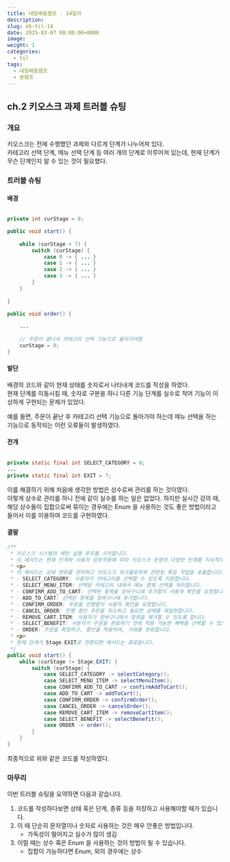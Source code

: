 ```yaml
---
title: 내일배움캠프 - 14일차
description:
slug: nb-til-14
date: 2025-03-07 00:00:00+0000
image:
weight: 1
categories:
  - til
tags:
  - 내일배움캠프
  - 본캠프
---
```


## ch.2 키오스크 과제 트러블 슈팅

### 개요
키오스크는 전에 수행했던 과제와 다르게 단계가 나누어져 있다.  
카테고리 선택 단계, 메뉴 선택 단계 등 여러 개의 단계로 이루어져 있는데, 현재 단계가 무슨 단계인지 알 수 있는 것이 필요했다.

### 트러블 슈팅

#### 배경
```java

private int curStage = 0;

public void start() {
    
    while (curStage < 7) {
        switch (curStage) {
            case 0 -> { ... }
            case 1 -> { ... }
            case 2 -> { ... }
            case 3 -> { ... }
        }
    }
    
}

public void order() {
    
    ...
    
    // 주문이 끝나서 카테고리 선택 기능으로 돌아가야함
    curStage = 0;
}
```

#### 발단

배경의 코드와 같이 현재 상태를 숫자로서 나타내게 코드를 작성을 하였다.  
현재 단계를 이동시킬 때, 숫자로 구분을 하니 다른 기능 단계를 실수로 적어 기능이 이상하게 구현되는 문제가 있었다.  

예를 들면, 주문이 끝난 후 카테고리 선택 기능으로 돌아가야 하는데 메뉴 선택을 하는 기능으로 동작되는 이런 오류들이 발생하였다.

#### 전개

```java

private static final int SELECT_CATEGORY = 0;
...
private static final int EXIT = 7;

```
이를 해결하기 위해 처음에 생각한 방법은 상수로써 관리를 하는 것이였다.  
이렇게 상수로 관리를 하니 전에 같이 실수를 하는 일은 없었다. 
하지만 실시간 강의 때, 해당 상수들이 집합으로써 묶이는 경우에는 Enum 을 사용하는 것도 좋은 방법이라고 들어서 이를 이용하여 코드를 구현하였다.

#### 결말

```java
/**
 * 키오스크 시스템의 메인 실행 루프를 시작합니다.
 * 이 메서드는 현재 단계와 사용자 상호작용에 따라 키오스크 운영의 다양한 단계를 지속적으로 전환합니다.
 * <p>
 * 이 메서드는 상태 변화를 관리하고 키오스크 워크플로우와 관련된 특정 작업을 호출합니다:
 * - SELECT_CATEGORY: 사용자가 카테고리를 선택할 수 있도록 지원합니다.
 * - SELECT_MENU_ITEM: 선택된 카테고리 내에서 메뉴 항목 선택을 처리합니다.
 * - CONFIRM_ADD_TO_CART: 선택된 항목을 장바구니에 추가할지 사용자 확인을 요청합니다.
 * - ADD_TO_CART: 선택된 항목을 장바구니에 추가합니다.
 * - CONFIRM_ORDER: 주문을 진행할지 사용자 확인을 요청합니다.
 * - CANCEL_ORDER: 진행 중인 주문을 취소하고 필요한 상태를 재설정합니다.
 * - REMOVE_CART_ITEM: 사용자가 장바구니에서 항목을 제거할 수 있도록 합니다.
 * - SELECT_BENEFIT: 사용자가 주문을 완료하기 전에 적용 가능한 혜택을 선택할 수 있도록 합니다.
 * - ORDER: 주문을 확정하고, 할인을 적용하며, 거래를 완료합니다.
 * <p>
 * 현재 단계가 Stage.EXIT로 전환되면 메서드는 종료됩니다.
 */
public void start() {
    while (curStage != Stage.EXIT) {
        switch (curStage) {
            case SELECT_CATEGORY -> selectCategory();
            case SELECT_MENU_ITEM -> selectMenuItem();
            case CONFIRM_ADD_TO_CART -> confirmAddToCart();
            case ADD_TO_CART -> addToCart();
            case CONFIRM_ORDER -> confirmOrder();
            case CANCEL_ORDER -> cancelOrder();
            case REMOVE_CART_ITEM -> removeCartItem();
            case SELECT_BENEFIT -> selectBenefit();
            case ORDER -> order();
        }
    }
}
```

최종적으로 위와 같은 코드를 작성하였다.

### 마무리

이번 트러블 슈팅을 요약하면 다음과 같습니다.

1. 코드를 작성하다보면 상태 혹은 단계, 종류 등을 저장하고 사용해야할 때가 있습니다.
2. 이 때 단순히 문자열이나 숫자로 사용하는 것은 매우 안좋은 방법입니다.
   - 가독성이 떨어지고 실수가 많이 생김
3. 이럴 때는 상수 혹은 Enum 을 사용하는 것이 방법이 될 수 있습니다.
   - 집합이 가능하다면 Enum, 외의 경우에는 상수 
